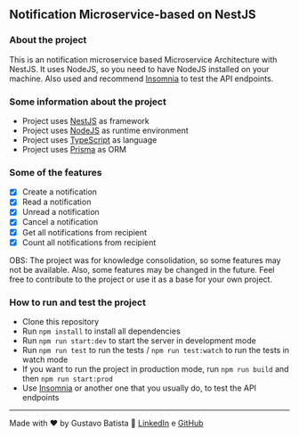 ## Notification Microservice-based on NestJS

### About the project

This is an notification microservice based Microservice Architecture with NestJS. It uses NodeJS, so you need to have NodeJS installed on your machine. Also used and recommend [Insomnia](https://insomnia.rest/download) to test the API endpoints.

### Some information about the project

- Project uses [NestJS](https://nestjs.com/) as framework
- Project uses [NodeJS](https://nodejs.org/en/) as runtime environment
- Project uses [TypeScript](https://www.typescriptlang.org/) as language
- Project uses [Prisma](https://www.prisma.io/) as ORM

### Some of the features

- [x] Create a notification
- [x] Read a notification
- [x] Unread a notification
- [x] Cancel a notification
- [x] Get all notifications from recipient
- [x] Count all notifications from recipient

OBS: The project was for knowledge consolidation, so some features may not be available. Also, some features may be changed in the future. Feel free to contribute to the project or use it as a base for your own project.

### How to run and test the project

- Clone this repository
- Run `npm install` to install all dependencies
- Run `npm run start:dev` to start the server in development mode
- Run `npm run test` to run the tests / `npm run test:watch` to run the tests in watch mode
- If you want to run the project in production mode, run `npm run build` and then `npm run start:prod`
- Use [Insomnia](https://insomnia.rest/download) or another one that you usually do, to test the API endpoints

---

Made with ♥ by Gustavo Batista :wave: [LinkedIn](https://www.linkedin.com/in/gustavo-h-batista/) e [GitHub](https://github.com/gustavohdab)
